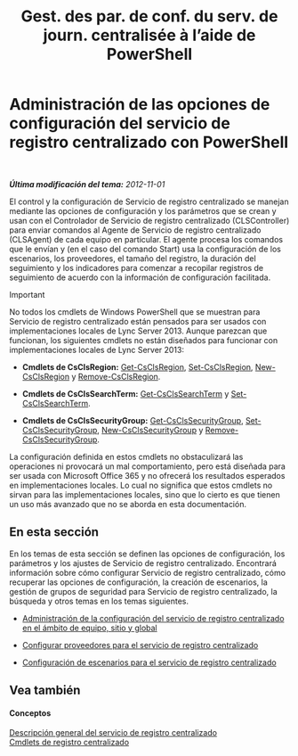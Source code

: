 ﻿---
title: "Gest. des par. de conf. du serv. de journ. centralisée à l’aide de PowerShell"
TOCTitle: "Gest. des par. de conf. du serv. de journ. centralisée à l’aide de PowerShell"
ms:assetid: f455c3aa-0061-413d-bdfb-a3e78f82723d
ms:mtpsurl: https://technet.microsoft.com/es-es/library/JJ721938(v=OCS.15)
ms:contentKeyID: 49889816
ms.date: 01/07/2017
mtps_version: v=OCS.15
ms.translationtype: HT
---

# Administración de las opciones de configuración del servicio de registro centralizado con PowerShell

 

_**Última modificación del tema:** 2012-11-01_

El control y la configuración de Servicio de registro centralizado se manejan mediante las opciones de configuración y los parámetros que se crean y usan con el Controlador de Servicio de registro centralizado (CLSController) para enviar comandos al Agente de Servicio de registro centralizado (CLSAgent) de cada equipo en particular. El agente procesa los comandos que le envían y (en el caso del comando Start) usa la configuración de los escenarios, los proveedores, el tamaño del registro, la duración del seguimiento y los indicadores para comenzar a recopilar registros de seguimiento de acuerdo con la información de configuración facilitada.

> [!IMPORTANT]  
> No todos los cmdlets de Windows PowerShell que se muestran para Servicio de registro centralizado están pensados para ser usados con implementaciones locales de Lync Server 2013. Aunque parezcan que funcionan, los siguientes cmdlets no están diseñados para funcionar con implementaciones locales de Lync Server 2013:
> <ul>
> <li><p><strong>Cmdlets de CsClsRegion:</strong> <a href="https://docs.microsoft.com/en-us/powershell/module/skype/Get-CsClsRegion">Get-CsClsRegion</a>, <a href="https://docs.microsoft.com/en-us/powershell/module/skype/Set-CsClsRegion">Set-CsClsRegion</a>, <a href="https://docs.microsoft.com/en-us/powershell/module/skype/New-CsClsRegion">New-CsClsRegion</a> y <a href="https://docs.microsoft.com/en-us/powershell/module/skype/Remove-CsClsRegion">Remove-CsClsRegion</a>.</p></li>
> <li><p><strong>Cmdlets de CsClsSearchTerm:</strong> <a href="https://docs.microsoft.com/en-us/powershell/module/skype/Get-CsClsSearchTerm">Get-CsClsSearchTerm</a> y <a href="https://docs.microsoft.com/en-us/powershell/module/skype/Set-CsClsSearchTerm">Set-CsClsSearchTerm</a>.</p></li>
> <li><p><strong>Cmdlets de CsClsSecurityGroup:</strong> <a href="https://docs.microsoft.com/en-us/powershell/module/skype/Get-CsClsSecurityGroup">Get-CsClsSecurityGroup</a>, <a href="https://docs.microsoft.com/en-us/powershell/module/skype/Set-CsClsSecurityGroup">Set-CsClsSecurityGroup</a>, <a href="https://docs.microsoft.com/en-us/powershell/module/skype/New-CsClsSecurityGroup">New-CsClsSecurityGroup</a> y <a href="https://docs.microsoft.com/en-us/powershell/module/skype/Remove-CsClsSecurityGroup">Remove-CsClsSecurityGroup</a>.</p></li>
> </ul>
> La configuración definida en estos cmdlets no obstaculizará las operaciones ni provocará un mal comportamiento, pero está diseñada para ser usada con Microsoft Office 365 y no ofrecerá los resultados esperados en implementaciones locales. Lo cual no significa que estos cmdlets no sirvan para las implementaciones locales, sino que lo cierto es que tienen un uso más avanzado que no se aborda en esta documentación.


## En esta sección

En los temas de esta sección se definen las opciones de configuración, los parámetros y los ajustes de Servicio de registro centralizado. Encontrará información sobre cómo configurar Servicio de registro centralizado, cómo recuperar las opciones de configuración, la creación de escenarios, la gestión de grupos de seguridad para Servicio de registro centralizado, la búsqueda y otros temas en los temas siguientes.

  - [Administración de la configuración del servicio de registro centralizado en el ámbito de equipo, sitio y global](lync-server-2013-managing-computer-site-and-global-centralized-logging-service-configuration.md)

  - [Configurar proveedores para el servicio de registro centralizado](lync-server-2013-configuring-providers-for-centralized-logging-service.md)

  - [Configuración de escenarios para el servicio de registro centralizado](lync-server-2013-configuring-scenarios-for-the-centralized-logging-service.md)

## Vea también

#### Conceptos

[Descripción general del servicio de registro centralizado](lync-server-2013-overview-of-the-centralized-logging-service.md)  
[Cmdlets de registro centralizado](https://docs.microsoft.com/en-us/powershell/module/skype/)

